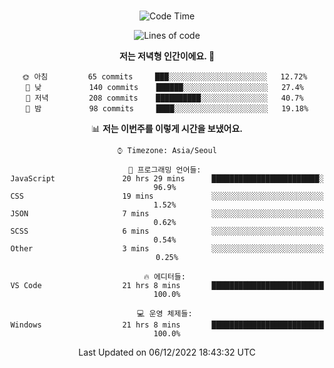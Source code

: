 <div align="center">

<br />

 <!--START_SECTION:waka-->
![Code Time](http://img.shields.io/badge/Code%20Time-162%20hrs%201%20min-blue)

![Lines of code](https://img.shields.io/badge/%EC%A0%80%EB%8A%94%20%EC%97%AC%ED%83%9C%EA%B9%8C%EC%A7%80%20-279%20Thousand%20%EC%A4%84%EC%9D%98%20%EC%BD%94%EB%93%9C%EB%A5%BC%20%EC%9E%91%EC%84%B1%ED%96%88%EC%96%B4%EC%9A%94.-blue)

**저는 저녁형 인간이에요. 🦉** 

```text
🌞 아침         65 commits     ███░░░░░░░░░░░░░░░░░░░░░░   12.72% 
🌆 낮　         140 commits    ██████░░░░░░░░░░░░░░░░░░░   27.4% 
🌃 저녁         208 commits    ██████████░░░░░░░░░░░░░░░   40.7% 
🌙 밤　         98 commits     ████░░░░░░░░░░░░░░░░░░░░░   19.18%

```


📊 **저는 이번주를 이렇게 시간을 보냈어요.** 

```text
⌚︎ Timezone: Asia/Seoul

💬 프로그래밍 언어들: 
JavaScript               20 hrs 29 mins      ████████████████████████░   96.9% 
CSS                      19 mins             ░░░░░░░░░░░░░░░░░░░░░░░░░   1.52% 
JSON                     7 mins              ░░░░░░░░░░░░░░░░░░░░░░░░░   0.62% 
SCSS                     6 mins              ░░░░░░░░░░░░░░░░░░░░░░░░░   0.54% 
Other                    3 mins              ░░░░░░░░░░░░░░░░░░░░░░░░░   0.25%

🔥 에디터들: 
VS Code                  21 hrs 8 mins       █████████████████████████   100.0%

💻 운영 체제들: 
Windows                  21 hrs 8 mins       █████████████████████████   100.0%

```


 Last Updated on 06/12/2022 18:43:32 UTC
<!--END_SECTION:waka-->

</div>
